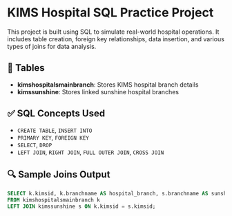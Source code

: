 # KIMS Hospital SQL Practice Project

This project is built using SQL to simulate real-world hospital operations. It includes table creation, foreign key relationships, data insertion, and various types of joins for data analysis.

## 📁 Tables

- **kimshospitalsmainbranch**: Stores KIMS hospital branch details
- **kimssunshine**: Stores linked sunshine hospital branches

## ✅ SQL Concepts Used

- `CREATE TABLE`, `INSERT INTO`
- `PRIMARY KEY`, `FOREIGN KEY`
- `SELECT`, `DROP`
- `LEFT JOIN`, `RIGHT JOIN`, `FULL OUTER JOIN`, `CROSS JOIN`

## 🔍 Sample Joins Output

```sql
SELECT k.kimsid, k.branchname AS hospital_branch, s.branchname AS sunshine_branch
FROM kimshospitalsmainbranch k
LEFT JOIN kimssunshine s ON k.kimsid = s.kimsid;

